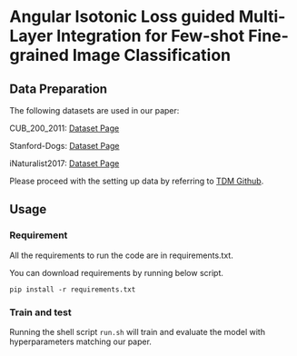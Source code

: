 # Angular Isotonic Loss guided Multi-Layer Integration for Few-shot Fine-grained Image Classification


## Data Preparation

<!-- Please download the dataset before you run the code.

CUB_200_2011: [CUB_200_2011 download link](https://drive.google.com/file/d/1hbzc_P1FuxMkcabkgn9ZKinBwW683j45/view)

Stanford-Dogs : [Stanford-Dogs download link](http://vision.stanford.edu/aditya86/ImageNetDogs/)

iNaturalist2017 : [[iNaturalist2017 Dataset Page](https://github.com/visipedia/inat_comp/tree/master/2017), [iNaturalist2017 Download Data](https://ml-inat-competition-datasets.s3.amazonaws.com/2017/train_val_images.tar.gz), [iNaturalist2017 Download Annotations](https://ml-inat-competition-datasets.s3.amazonaws.com/2017/train_2017_bboxes.zip)\]

 -->
 The following datasets are used in our paper:

CUB_200_2011: [Dataset Page](http://www.vision.caltech.edu/visipedia/CUB-200-2011.html)

Stanford-Dogs: [Dataset Page](http://vision.stanford.edu/aditya86/ImageNetDogs/)

iNaturalist2017: [Dataset Page](https://github.com/visipedia/inat_comp/tree/master/2017)

Please proceed with the setting up data by referring to [TDM Github](https://github.com/leesb7426/CVPR2022-Task-Discrepancy-Maximization-for-Fine-grained-Few-Shot-Classification).



## Usage

### Requirement
All the requirements to run the code are in requirements.txt.

You can download requirements by running below script.
```
pip install -r requirements.txt
```

<!-- ### Dataset directory
Change the data_path in config.yml.
```
dataset_path: #your_dataset_directory
```
 -->

### Train and test
Running the shell script ```run.sh``` will train and evaluate the model with hyperparameters matching our paper.

